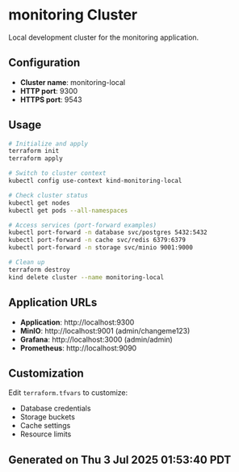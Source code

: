 # monitoring Cluster

Local development cluster for the monitoring application.

## Configuration

- **Cluster name**: monitoring-local
- **HTTP port**: 9300
- **HTTPS port**: 9543

## Usage

```bash
# Initialize and apply
terraform init
terraform apply

# Switch to cluster context
kubectl config use-context kind-monitoring-local

# Check cluster status
kubectl get nodes
kubectl get pods --all-namespaces

# Access services (port-forward examples)
kubectl port-forward -n database svc/postgres 5432:5432
kubectl port-forward -n cache svc/redis 6379:6379
kubectl port-forward -n storage svc/minio 9001:9000

# Clean up
terraform destroy
kind delete cluster --name monitoring-local
```

## Application URLs

- **Application**: http://localhost:9300
- **MinIO**: http://localhost:9001 (admin/changeme123)
- **Grafana**: http://localhost:3000 (admin/admin)
- **Prometheus**: http://localhost:9090

## Customization

Edit `terraform.tfvars` to customize:
- Database credentials
- Storage buckets
- Cache settings
- Resource limits

## Generated on Thu  3 Jul 2025 01:53:40 PDT
